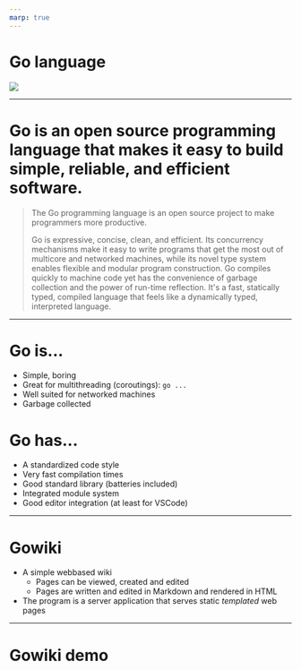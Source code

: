```yaml
---
marp: true
---
```


# Go language

![](https://golang.org/lib/godoc/images/home-gopher.png)

---

# Go is an open source programming language that makes it easy to build simple, reliable, and efficient software.

> The Go programming language is an open source project to make programmers more productive.
> 
> Go is expressive, concise, clean, and efficient. Its concurrency mechanisms make it easy to write programs that get the most out of multicore and networked machines, while its novel type system enables flexible and modular program construction. Go compiles quickly to machine code yet has the convenience of garbage collection and the power of run-time reflection. It's a fast, statically typed, compiled language that feels like a dynamically typed, interpreted language.

---

# Go is...

* Simple, boring
* Great for multithreading (coroutings): `go ...`
* Well suited for networked machines
* Garbage collected

# Go has...
* A standardized code style
* Very fast compilation times
* Good standard library (batteries included)
* Integrated module system
* Good editor integration (at least for VSCode)

---

# Gowiki

* A simple webbased wiki
  * Pages can be viewed, created and edited
  * Pages are written and edited in Markdown and rendered in HTML
* The program is a server application that serves static _templated_ web pages

---

# Gowiki demo